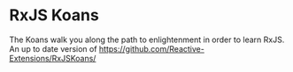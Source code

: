 # RxJS Koans

The Koans walk you along the path to enlightenment in order to learn RxJS.
An up to date version of https://github.com/Reactive-Extensions/RxJSKoans/
